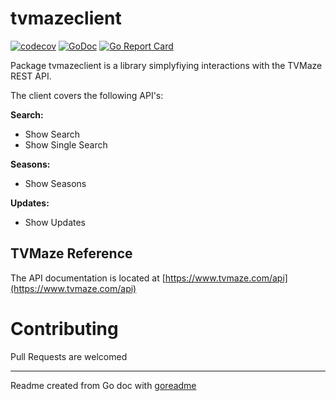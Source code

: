 # tvmazeclient

[![codecov](https://codecov.io/gh/patpicos/tvmazeclient/branch/master/graph/badge.svg)](https://codecov.io/gh/patpicos/tvmazeclient)
[![GoDoc](https://img.shields.io/badge/pkg.go.dev-doc-blue)](http://pkg.go.dev/github.com/patpicos/tvmazeclient)
[![Go Report Card](https://goreportcard.com/badge/github.com/patpicos/tvmazeclient)](https://goreportcard.com/report/github.com/patpicos/tvmazeclient)

Package tvmazeclient is a library simplyfiying interactions with the TVMaze REST API.

The client covers the following API's:

**Search:**
* Show Search
* Show Single Search

**Seasons:**
* Show Seasons

**Updates:**
* Show Updates

## TVMaze Reference
The API documentation is located at [https://www.tvmaze.com/api](https://www.tvmaze.com/api)

# Contributing
Pull Requests are welcomed

---
Readme created from Go doc with [goreadme](https://github.com/posener/goreadme)
